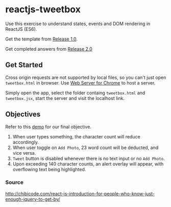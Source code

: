 # reactjs-tweetbox
Use this exercise to understand states, events and DOM rendering in ReactJS (ES6).

Get the template from [Release 1.0](https://github.com/lirenyeo/reactjs-tweetbox/releases/tag/1.0).

Get completed answers from [Release 2.0](https://github.com/lirenyeo/reactjs-tweetbox/releases/tag/2.0)

## Get Started
Cross origin requests are not supported by local files, so you can't just open `tweetbox.html` in browser. Use [Web Server for Chrome](https://chrome.google.com/webstore/detail/web-server-for-chrome/ofhbbkphhbklhfoeikjpcbhemlocgigb?hl=en) to host a server.

Simply open the app, select the folder containg `tweetbox.html` and `tweetbox.jsx`, start the server and visit the localhost link.

## Objectives
Refer to this [demo](http://reactjs-study-group.s3-website-ap-southeast-1.amazonaws.com/) for our final objective.
1. When user types something, the character count will reduce accordingly.
2. When user toggle on `Add Photo`, 23 word count will be deducted, and vice versa.
3. `Tweet` button is disabled whenever there is no text input or no `Add Photo`.
4. Upon exceeding 140 character counts, an alert overlay will appear, with overflowing text being highlighted.

### Source
http://chibicode.com/react-js-introduction-for-people-who-know-just-enough-jquery-to-get-by/
